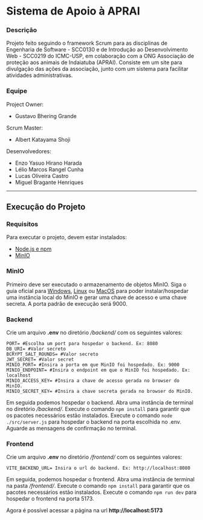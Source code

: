 # Sistema de Apoio à APRAI

### Descrição
Projeto feito seguindo o framework Scrum para as disciplinas de Engenharia de Software - SCC0130 e de Introdução ao Desenvolvimento Web - SCC0219 do ICMC-USP, em colaboração com a ONG Associação de proteção aos animais de Indaiatuba (APRAI).
Consiste em um site para divulgação das ações da associação, junto com um sistema para facilitar atividades administrativas.


### Equipe

Project Owner:
*	Gustavo Bhering Grande
 
Scrum Master:
*	Albert Katayama Shoji
 
Desenvolvedores:

* Enzo Yasuo Hirano Harada
*	Lélio Marcos Rangel Cunha
*	Lucas Oliveira Castro
* Miguel Bragante Henriques

---

## Execução do Projeto
### Requisitos
Para executar o projeto, devem estar instalados:
- [Node.js e npm](https://docs.npmjs.com/downloading-and-installing-node-js-and-npm)
- [MinIO](https://min.io/)

### MinIO
Primeiro deve ser executado o armazenamento de objetos MinIO. Siga o guia oficial para [Windows](https://min.io/docs/minio/windows/index.html), [Linux](https://min.io/docs/minio/linux/index.html) ou [MacOS](https://min.io/docs/minio/macos/index.html) para poder instalar/hospedar uma instância local do MinIO e gerar uma chave de acesso e uma chave secreta. A porta padrão de execução será 9000.

### Backend
Crie um arquivo **.env** no diretório */backend/* com os seguintes valores:
```
PORT= #Escolha um port para hospedar o backend. Ex: 8080
DB_URI= #Valor secreto
BCRYPT_SALT_ROUNDS= #Valor secreto
JWT_SECRET= #Valor secret
MINIO_PORT= #Insira a porta em que MinIO foi hospedado. Ex: 9000
MINIO_ENDPOINT= #Insira o endpoint em que o MinIO foi hospedado. Ex: localhost
MINIO_ACCESS_KEY= #Insira a chave de acesso gerada no browser do MinIO.
MINIO_SECRET_KEY= #Insira a chave secreta gerada no browser do MinIO.
```

Em seguida podemos hospedar o backend. Abra uma instância de terminal no diretório */backend/*. Execute o comando `npm install` para garantir que os pacotes necessários estão instalados. Execute o comando `node ./src/server.js` para hospedar o backend na porta escolhida no .env. Aguarde as mensagens de confirmação no terminal.

### Frontend
Crie um arquivo **.env** no diretório */frontend/* com os seguintes valores:
```
VITE_BACKEND_URL= Insira o url do backend. Ex: http://localhost:8080
```

Em seguida, podemos hospedar o frontend. Abra uma instância de terminal na pasta */frontend/*. Execute o comando `npm install` para garantir que os pacotes necessários estão instalados. Execute o comando `npm run dev` para hospedar o frontend na porta 5173.

Agora é possível acessar a página na url **http://localhost:5173** 

